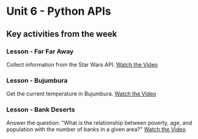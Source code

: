 # Unit 6 - Python APIs

## Key activities from the week

### Lesson - Far Far Away

Collect information from the Star Wars API.
[Watch the Video](https://youtu.be/3I_3dkO_604)

### Lesson - Bujumbura

Get the current temperature in Bujumbura.
[Watch the Video](https://youtu.be/dF56b0tM0Kg)

### Lesson - Bank Deserts

Answer the question: "What is the relationship between poverty, age, and population with the number of banks in a given area?"
[Watch the Video](https://youtu.be/RH9Ca0-OUtc)
